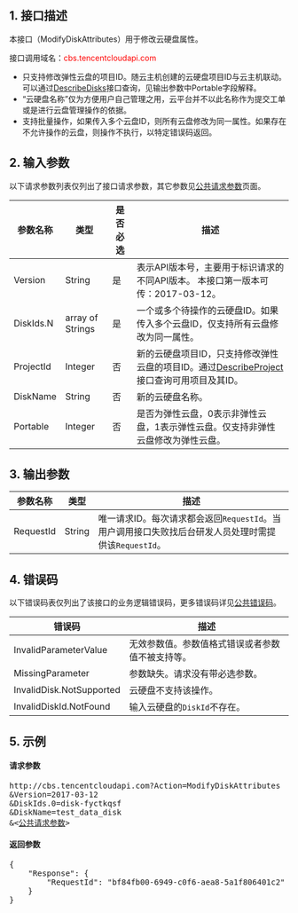## 1. 接口描述
本接口（ModifyDiskAttributes）用于修改云硬盘属性。

接口调用域名：<font style="color:red">cbs.tencentcloudapi.com</font>

* 只支持修改弹性云盘的项目ID。随云主机创建的云硬盘项目ID与云主机联动。可以通过[DescribeDisks](/document/product/362/13172)接口查询，见输出参数中Portable字段解释。
* “云硬盘名称”仅为方便用户自己管理之用，云平台并不以此名称作为提交工单或是进行云盘管理操作的依据。
* 支持批量操作，如果传入多个云盘ID，则所有云盘修改为同一属性。如果存在不允许操作的云盘，则操作不执行，以特定错误码返回。

## 2. 输入参数
以下请求参数列表仅列出了接口请求参数，其它参数见[公共请求参数](/document/product/362/13181)页面。

| 参数名称 | 类型 | 是否必选 | 描述 |
|---------|---------|---------|---------|
| Version | String | 是 | 表示API版本号，主要用于标识请求的不同API版本。 本接口第一版本可传：2017-03-12。 |
| DiskIds.N | array of Strings | 是 | 一个或多个待操作的云硬盘ID。如果传入多个云盘ID，仅支持所有云盘修改为同一属性。 |
| ProjectId | Integer | 否 | 新的云硬盘项目ID，只支持修改弹性云盘的项目ID。通过[DescribeProject](/document/api/378/4400)接口查询可用项目及其ID。 |
| DiskName | String | 否 | 新的云硬盘名称。 |
| Portable | Integer | 否 | 是否为弹性云盘，0表示非弹性云盘，1表示弹性云盘。仅支持非弹性云盘修改为弹性云盘。 |


## 3. 输出参数

| 参数名称 | 类型 | 描述 |
|---------|---------|---------|
| RequestId | String | 唯一请求ID。每次请求都会返回`RequestId`。当用户调用接口失败找后台研发人员处理时需提供该`RequestId`。 |

## 4. 错误码

以下错误码表仅列出了该接口的业务逻辑错误码，更多错误码详见[公共错误码](/document/product/362/131887)。

| 错误码 | 描述 |
|---------|---------|
| InvalidParameterValue | 无效参数值。参数值格式错误或者参数值不被支持等。 |
| MissingParameter | 参数缺失。请求没有带必选参数。 |
| InvalidDisk.NotSupported | 云硬盘不支持该操作。 |
| InvalidDiskId.NotFound | 输入云硬盘的`DiskId`不存在。 |

## 5. 示例

#### 请求参数

<pre>
http://cbs.tencentcloudapi.com?Action=ModifyDiskAttributes
&Version=2017-03-12
&DiskIds.0=disk-fyctkqsf
&DiskName=test_data_disk
&<<a href="/document/product/362/13181">公共请求参数</a>>
</pre>

#### 返回参数

<pre>
{
	"Response": {
		"RequestId": "bf84fb00-6949-c0f6-aea8-5a1f806401c2"
	}
}

</pre>

